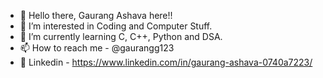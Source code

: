 - 👋 Hello there, Gaurang Ashava here!!
- 👀 I’m interested in Coding and Computer Stuff.
- 🌱 I’m currently learning C, C++, Python and DSA.
- 📫 How to reach me - @gaurangg123
- 📢 Linkedin - https://www.linkedin.com/in/gaurang-ashava-0740a7223/
